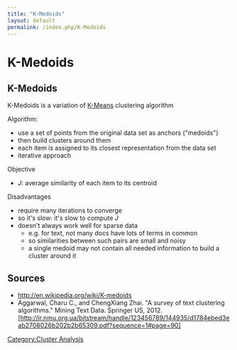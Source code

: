 ```yaml
---
title: "K-Medoids"
layout: default
permalink: /index.php/K-Medoids
---
```


# K-Medoids

## K-Medoids
K-Medoids is a variation of [K-Means](K-Means) clustering algorithm 


Algorithm:
- use a set of points from the original data set as anchors ("medoids")
- then build clusters around them 
- each item is assigned to its closest representation from the data set 
- iterative approach 


Objective 
- $J$: average similarity of each item to its centroid


Disadvantages 
- require many iterations to converge
- so it's slow: it's slow to compute $J$
- doesn't always work well for sparse data
  - e.g. for text, not many docs have lots of terms in common
  - so similarities between such pairs are small and noisy
  - a single medoid may not contain all needed information to build a cluster around it



## Sources
- http://en.wikipedia.org/wiki/K-medoids
- Aggarwal, Charu C., and ChengXiang Zhai. "A survey of text clustering algorithms." Mining Text Data. Springer US, 2012. [http://ir.nmu.org.ua/bitstream/handle/123456789/144935/d1784ebed3eab2708026b202b2b65309.pdf?sequence=1#page=90]

[Category:Cluster Analysis](Category_Cluster_Analysis)